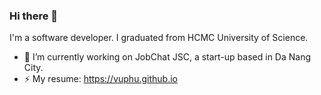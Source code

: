 ### Hi there 👋

I'm a software developer. I graduated from HCMC University of Science.

- 🔭 I’m currently working on JobChat JSC, a start-up based in Da Nang City.
- ⚡ My resume: https://vuphu.github.io
<!--
**vuphu/vuphu** is a ✨ _special_ ✨ repository because its `README.md` (this file) appears on your GitHub profile.

Here are some ideas to get you started:

- 🔭 I’m currently working on ...
- 🌱 I’m currently learning ...
- 👯 I’m looking to collaborate on ...
- 🤔 I’m looking for help with ...
- 💬 Ask me about ...
- 📫 How to reach me: ...
- 😄 Pronouns: ...
- ⚡ Fun fact: ...
-->
